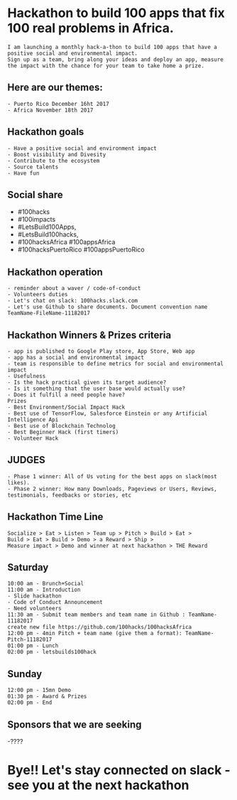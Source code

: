 # Hackathon to build 100 apps that fix 100 real problems in Africa.
```
I am launching a monthly hack-a-thon to build 100 apps that have a positive social and environmental impact.
Sign up as a team, bring along your ideas and deploy an app, measure the impact with the chance for your team to take home a prize.
```

## Here are our themes:
```
- Puerto Rico December 16ht 2017
- Africa November 18th 2017
```

## Hackathon goals 
```
- Have a positive social and environment impact
- Boost visibility and Divesity
- Contribute to the ecosystem
- Source talents
- Have fun
```

## Social share
- #100hacks 
- #100impacts 
- #LetsBuild100Apps, 
- #LetsBuild100hacks, 
- #100hacksAfrica #100appsAfrica 
- #100hacksPuertoRico #100appsPuertoRico

## Hackathon operation
```
- reminder about a waver / code-of-conduct
- Volunteers duties
- Let's chat on slack: 100hacks.slack.com 
- Let's use Github to share documents. Document convention name TeamName-FileName-11182017
```
## Hackathon Winners & Prizes criteria
```
- app is published to Google Play store, App Store, Web app  
- app has a social and environmental impact
- team is responsible to define metrics for social and environmental impact
- Usefulness
- Is the hack practical given its target audience?
- Is it something that the user base would actually use?
- Does it fulfill a need people have?
Prizes
- Best Environment/Social Impact Hack
- Best use of TensorFlow, Salesforce Einstein or any Artificial Intelligence Api
- Best use of Blockchain Technolog
- Best Beginner Hack (first timers)
- Volunteer Hack 
```
## JUDGES
```
- Phase 1 winner: All of Us voting for the best apps on slack(most likes).
- Phase 2 winner: How many Downloads, Pageviews or Users, Reviews, testimonials, feedbacks or stories, etc
```

## Hackathon Time Line
```
Socialize > Eat > Listen > Team up > Pitch > Build > Eat > 
Build > Eat > Build > Demo > a Reward > Ship > 
Measure impact > Demo and winner at next hackathon > THE Reward
```
## Saturday
```
10:00 am - Brunch+Social
11:00 am - Introduction 
- Slide hackathon
- Code of Conduct Announcement
- Need volunteers 
11:30 am - Submit team members and team name in Github : TeamName-11182017
create new file https://github.com/100hacks/100hacksAfrica
12:00 pm - 4min Pitch + team name (give them a format): TeamName-Pitch-11182017
01:00 pm - Lunch
02:00 pm - letsbuilds100hack
```
## Sunday
```
12:00 pm - 15mn Demo
01:30 pm - Award & Prizes
02:00 pm - End
```

## Sponsors that we are seeking
-????

# Bye!! Let's stay connected on slack - see you at the next hackathon

